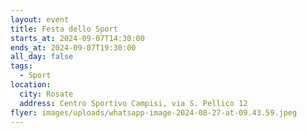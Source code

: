 ```yaml
---
layout: event
title: Festa dello Sport
starts_at: 2024-09-07T14:30:00
ends_at: 2024-09-07T19:30:00
all_day: false
tags:
  - Sport
location:
  city: Rosate
  address: Centro Sportivo Campisi, via S. Pellico 12
flyer: images/uploads/whatsapp-image-2024-08-27-at-09.43.59.jpeg
---
```

